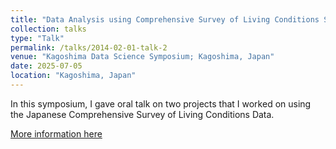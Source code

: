 ```yaml
---
title: "Data Analysis using Comprehensive Survey of Living Conditions Survey, Japan"
collection: talks
type: "Talk"
permalink: /talks/2014-02-01-talk-2
venue: "Kagoshima Data Science Symposium; Kagoshima, Japan"
date: 2025-07-05
location: "Kagoshima, Japan"
---
```


In this symposium, I gave oral talk on two projects that I worked on using the Japanese Comprehensive Survey of Living Conditions Data.   

[More information here](http://kdss.org/?page_id=167)

